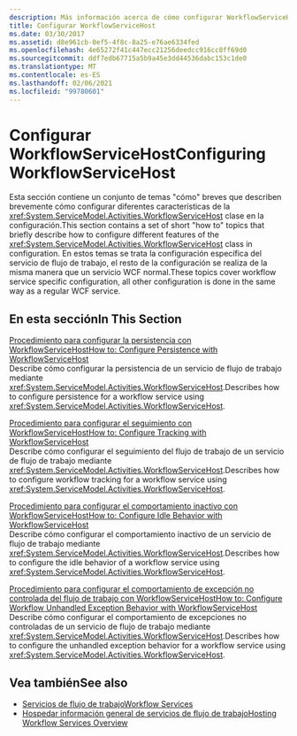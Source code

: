 ```yaml
---
description: Más información acerca de cómo configurar WorkflowServiceHost
title: Configurar WorkflowServiceHost
ms.date: 03/30/2017
ms.assetid: d8e961cb-0ef5-4f8c-8a25-e76ae6334fed
ms.openlocfilehash: 4e65272f41c447ecc21256deedcc916cc8ff69d0
ms.sourcegitcommit: ddf7edb67715a5b9a45e3dd44536dabc153c1de0
ms.translationtype: MT
ms.contentlocale: es-ES
ms.lasthandoff: 02/06/2021
ms.locfileid: "99780601"
---
```

# <a name="configuring-workflowservicehost"></a><span data-ttu-id="361b2-103">Configurar WorkflowServiceHost</span><span class="sxs-lookup"><span data-stu-id="361b2-103">Configuring WorkflowServiceHost</span></span>

<span data-ttu-id="361b2-104">Esta sección contiene un conjunto de temas "cómo" breves que describen brevemente cómo configurar diferentes características de la <xref:System.ServiceModel.Activities.WorkflowServiceHost> clase en la configuración.</span><span class="sxs-lookup"><span data-stu-id="361b2-104">This section contains a set of short "how to" topics that briefly describe how to configure different features of the <xref:System.ServiceModel.Activities.WorkflowServiceHost> class in configuration.</span></span> <span data-ttu-id="361b2-105">En estos temas se trata la configuración específica del servicio de flujo de trabajo, el resto de la configuración se realiza de la misma manera que un servicio WCF normal.</span><span class="sxs-lookup"><span data-stu-id="361b2-105">These topics cover workflow service specific configuration, all other configuration is done in the same way as a regular WCF service.</span></span>  
  
## <a name="in-this-section"></a><span data-ttu-id="361b2-106">En esta sección</span><span class="sxs-lookup"><span data-stu-id="361b2-106">In This Section</span></span>  

 [<span data-ttu-id="361b2-107">Procedimiento para configurar la persistencia con WorkflowServiceHost</span><span class="sxs-lookup"><span data-stu-id="361b2-107">How to: Configure Persistence with WorkflowServiceHost</span></span>](how-to-configure-persistence-with-workflowservicehost.md)  
 <span data-ttu-id="361b2-108">Describe cómo configurar la persistencia de un servicio de flujo de trabajo mediante <xref:System.ServiceModel.Activities.WorkflowServiceHost>.</span><span class="sxs-lookup"><span data-stu-id="361b2-108">Describes how to configure persistence for a workflow service using <xref:System.ServiceModel.Activities.WorkflowServiceHost>.</span></span>  
  
 [<span data-ttu-id="361b2-109">Procedimiento para configurar el seguimiento con WorkflowServiceHost</span><span class="sxs-lookup"><span data-stu-id="361b2-109">How to: Configure Tracking with WorkflowServiceHost</span></span>](how-to-configure-tracking-with-workflowservicehost.md)  
 <span data-ttu-id="361b2-110">Describe cómo configurar el seguimiento del flujo de trabajo de un servicio de flujo de trabajo mediante <xref:System.ServiceModel.Activities.WorkflowServiceHost>.</span><span class="sxs-lookup"><span data-stu-id="361b2-110">Describes how to configure workflow tracking for a workflow service using <xref:System.ServiceModel.Activities.WorkflowServiceHost>.</span></span>  
  
 [<span data-ttu-id="361b2-111">Procedimiento para configurar el comportamiento inactivo con WorkflowServiceHost</span><span class="sxs-lookup"><span data-stu-id="361b2-111">How to: Configure Idle Behavior with WorkflowServiceHost</span></span>](how-to-configure-idle-behavior-with-workflowservicehost.md)  
 <span data-ttu-id="361b2-112">Describe cómo configurar el comportamiento inactivo de un servicio de flujo de trabajo mediante <xref:System.ServiceModel.Activities.WorkflowServiceHost>.</span><span class="sxs-lookup"><span data-stu-id="361b2-112">Describes how to configure the idle behavior of a workflow service using <xref:System.ServiceModel.Activities.WorkflowServiceHost>.</span></span>  
  
 [<span data-ttu-id="361b2-113">Procedimiento para configurar el comportamiento de excepción no controlada del flujo de trabajo con WorkflowServiceHost</span><span class="sxs-lookup"><span data-stu-id="361b2-113">How to: Configure Workflow Unhandled Exception Behavior with WorkflowServiceHost</span></span>](config-workflow-unhandled-exception-workflowservicehost.md)  
 <span data-ttu-id="361b2-114">Describe cómo configurar el comportamiento de excepciones no controladas de un servicio de flujo de trabajo mediante <xref:System.ServiceModel.Activities.WorkflowServiceHost>.</span><span class="sxs-lookup"><span data-stu-id="361b2-114">Describes how to configure the unhandled exception behavior for a workflow service using <xref:System.ServiceModel.Activities.WorkflowServiceHost>.</span></span>  
  
## <a name="see-also"></a><span data-ttu-id="361b2-115">Vea también</span><span class="sxs-lookup"><span data-stu-id="361b2-115">See also</span></span>

- [<span data-ttu-id="361b2-116">Servicios de flujo de trabajo</span><span class="sxs-lookup"><span data-stu-id="361b2-116">Workflow Services</span></span>](workflow-services.md)
- [<span data-ttu-id="361b2-117">Hospedar información general de servicios de flujo de trabajo</span><span class="sxs-lookup"><span data-stu-id="361b2-117">Hosting Workflow Services Overview</span></span>](hosting-workflow-services-overview.md)
